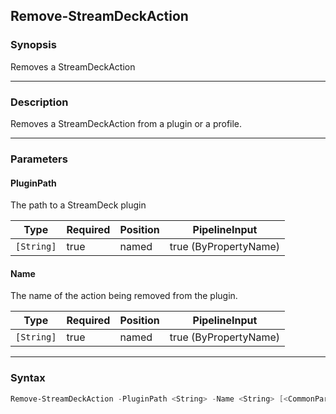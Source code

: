 Remove-StreamDeckAction
-----------------------

### Synopsis
Removes a StreamDeckAction

---

### Description

Removes a StreamDeckAction from a plugin or a profile.

---

### Parameters
#### **PluginPath**
The path to a StreamDeck plugin

|Type      |Required|Position|PipelineInput        |
|----------|--------|--------|---------------------|
|`[String]`|true    |named   |true (ByPropertyName)|

#### **Name**
The name of the action being removed from the plugin.

|Type      |Required|Position|PipelineInput        |
|----------|--------|--------|---------------------|
|`[String]`|true    |named   |true (ByPropertyName)|

---

### Syntax
```PowerShell
Remove-StreamDeckAction -PluginPath <String> -Name <String> [<CommonParameters>]
```
